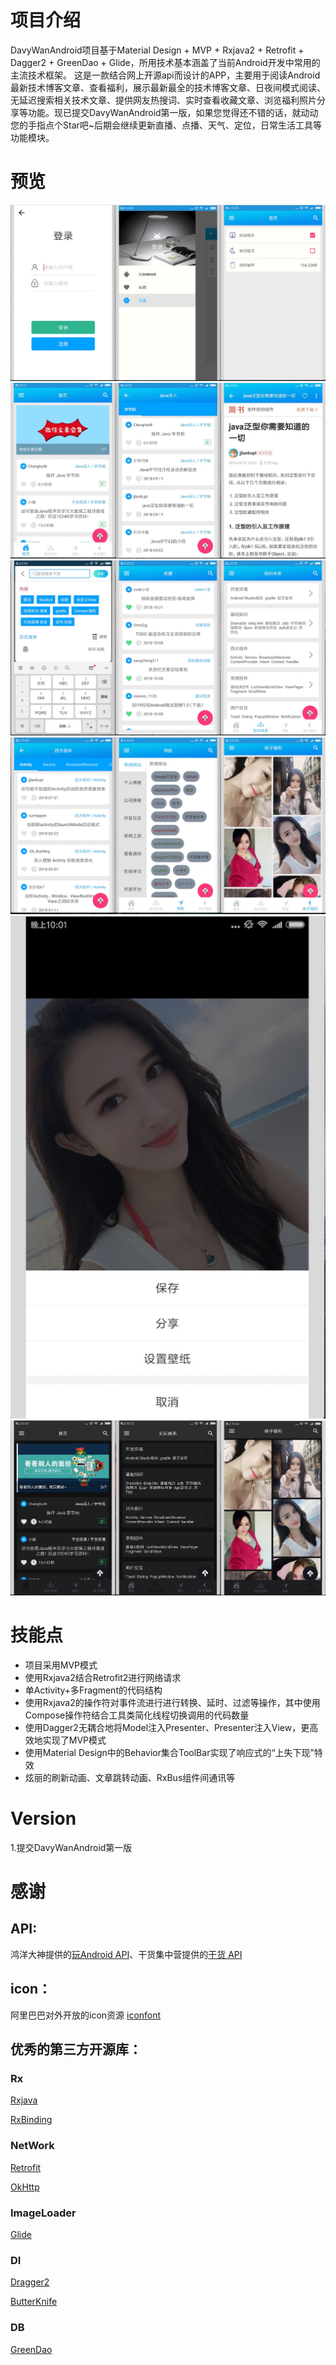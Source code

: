 
# 项目介绍
DavyWanAndroid项目基于Material Design + MVP + Rxjava2 + Retrofit + Dagger2 + GreenDao + Glide，所用技术基本涵盖了当前Android开发中常用的主流技术框架。
这是一款结合网上开源api而设计的APP，主要用于阅读Android最新技术博客文章、查看福利，展示最新最全的技术博客文章、日夜间模式阅读、无延迟搜索相关技术文章、提供网友热搜词、实时查看收藏文章、浏览福利照片分享等功能。现已提交DavyWanAndroid第一版，如果您觉得还不错的话，就动动您的手指点个Star吧~后期会继续更新直播、点播、天气、定位，日常生活工具等功能模块。

# 预览
![image](https://github.com/Davy1023/DavyWanAndroid/blob/master/images/1540911608584.jpg)
![image](https://github.com/Davy1023/DavyWanAndroid/blob/master/images/1540911114557.jpg)
![image](https://github.com/Davy1023/DavyWanAndroid/blob/master/images/1540911801674.jpg)
![image](https://github.com/Davy1023/DavyWanAndroid/blob/master/images/1540912050513.jpg)
![image](https://github.com/Davy1023/DavyWanAndroid/blob/master/images/1540912313550.jpg)
![image](https://github.com/Davy1023/DavyWanAndroid/blob/master/images/1540912203836.jpg)

# 技能点
* 项目采用MVP模式
* 使用Rxjava2结合Retrofit2进行网络请求
* 单Activity+多Fragment的代码结构
* 使用Rxjava2的操作符对事件流进行进行转换、延时、过滤等操作，其中使用Compose操作符结合工具类简化线程切换调用的代码数量
* 使用Dagger2无耦合地将Model注入Presenter、Presenter注入View，更高效地实现了MVP模式
* 使用Material Design中的Behavior集合ToolBar实现了响应式的“上失下现”特效
* 炫丽的刷新动画、文章跳转动画、RxBus组件间通讯等

# Version
1.提交DavyWanAndroid第一版

# 感谢


## API:
鸿洋大神提供的[玩Android API](http://www.wanandroid.com/blog/show/2)、干货集中营提供的[干货 API](https://gank.io/api)

## icon：
阿里巴巴对外开放的icon资源 [iconfont](http://www.iconfont.cn/)

## 优秀的第三方开源库：

### Rx
[Rxjava](https://github.com/ReactiveX/RxJava)<br>

[RxBinding](https://github.com/JakeWharton/RxBinding)

### NetWork
[Retrofit](https://github.com/square/retrofit)<br>

[OkHttp](https://github.com/square/okhttp)

### ImageLoader
[Glide](https://github.com/bumptech/glide)

### DI
[Dragger2](https://github.com/google/dagger)<br>

[ButterKnife](https://github.com/JakeWharton/butterknife)

### DB
[GreenDao](https://github.com/greenrobot/greenDAO)

